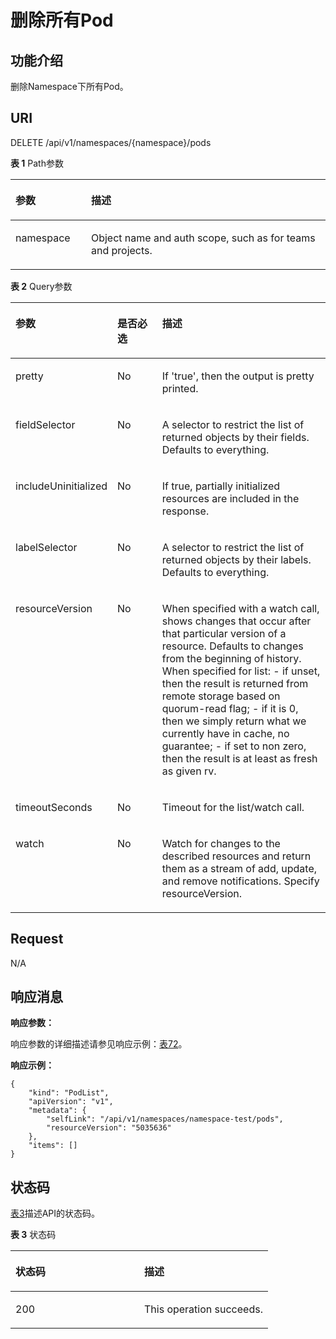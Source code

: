 # 删除所有Pod<a name="cci_02_3008"></a>

## 功能介绍<a name="section45237642"></a>

删除Namespace下所有Pod。

## URI<a name="section4485596"></a>

DELETE /api/v1/namespaces/\{namespace\}/pods

**表 1**  Path参数

<a name="table1696332124519"></a>
<table><thead align="left"><tr id="row11961332194516"><th class="cellrowborder" valign="top" width="24%" id="mcps1.2.3.1.1"><p id="p396032144518"><a name="p396032144518"></a><a name="p396032144518"></a>参数</p>
</th>
<th class="cellrowborder" valign="top" width="76%" id="mcps1.2.3.1.2"><p id="p18962325454"><a name="p18962325454"></a><a name="p18962325454"></a>描述</p>
</th>
</tr>
</thead>
<tbody><tr id="row9960327457"><td class="cellrowborder" valign="top" width="24%" headers="mcps1.2.3.1.1 "><p id="p1496113214456"><a name="p1496113214456"></a><a name="p1496113214456"></a>namespace</p>
</td>
<td class="cellrowborder" valign="top" width="76%" headers="mcps1.2.3.1.2 "><p id="p141902036155717"><a name="p141902036155717"></a><a name="p141902036155717"></a>Object name and auth scope, such as for teams and projects.</p>
</td>
</tr>
</tbody>
</table>

**表 2**  Query参数

<a name="d0e21437"></a>
<table><thead align="left"><tr id="row57643933"><th class="cellrowborder" valign="top" width="22.45%" id="mcps1.2.4.1.1"><p id="p38646995"><a name="p38646995"></a><a name="p38646995"></a>参数</p>
</th>
<th class="cellrowborder" valign="top" width="16.33%" id="mcps1.2.4.1.2"><p id="p43398861"><a name="p43398861"></a><a name="p43398861"></a>是否必选</p>
</th>
<th class="cellrowborder" valign="top" width="61.22%" id="mcps1.2.4.1.3"><p id="p25646835"><a name="p25646835"></a><a name="p25646835"></a>描述</p>
</th>
</tr>
</thead>
<tbody><tr id="row39719496"><td class="cellrowborder" valign="top" width="22.45%" headers="mcps1.2.4.1.1 "><p id="p63162574"><a name="p63162574"></a><a name="p63162574"></a>pretty</p>
</td>
<td class="cellrowborder" valign="top" width="16.33%" headers="mcps1.2.4.1.2 "><p id="p15894869"><a name="p15894869"></a><a name="p15894869"></a>No</p>
</td>
<td class="cellrowborder" valign="top" width="61.22%" headers="mcps1.2.4.1.3 "><p id="p12416004"><a name="p12416004"></a><a name="p12416004"></a>If 'true', then the output is pretty printed.</p>
</td>
</tr>
<tr id="row44635179"><td class="cellrowborder" valign="top" width="22.45%" headers="mcps1.2.4.1.1 "><p id="p58679722"><a name="p58679722"></a><a name="p58679722"></a>fieldSelector</p>
</td>
<td class="cellrowborder" valign="top" width="16.33%" headers="mcps1.2.4.1.2 "><p id="p55437030"><a name="p55437030"></a><a name="p55437030"></a>No</p>
</td>
<td class="cellrowborder" valign="top" width="61.22%" headers="mcps1.2.4.1.3 "><p id="p61214406"><a name="p61214406"></a><a name="p61214406"></a>A selector to restrict the list of returned objects by their fields. Defaults to everything.</p>
</td>
</tr>
<tr id="row14058743"><td class="cellrowborder" valign="top" width="22.45%" headers="mcps1.2.4.1.1 "><p id="p65016393"><a name="p65016393"></a><a name="p65016393"></a>includeUninitialized</p>
</td>
<td class="cellrowborder" valign="top" width="16.33%" headers="mcps1.2.4.1.2 "><p id="p31836467"><a name="p31836467"></a><a name="p31836467"></a>No</p>
</td>
<td class="cellrowborder" valign="top" width="61.22%" headers="mcps1.2.4.1.3 "><p id="p28617054"><a name="p28617054"></a><a name="p28617054"></a>If true, partially initialized resources are included in the response.</p>
</td>
</tr>
<tr id="row56226899"><td class="cellrowborder" valign="top" width="22.45%" headers="mcps1.2.4.1.1 "><p id="p58084994"><a name="p58084994"></a><a name="p58084994"></a>labelSelector</p>
</td>
<td class="cellrowborder" valign="top" width="16.33%" headers="mcps1.2.4.1.2 "><p id="p7264069"><a name="p7264069"></a><a name="p7264069"></a>No</p>
</td>
<td class="cellrowborder" valign="top" width="61.22%" headers="mcps1.2.4.1.3 "><p id="p51518725"><a name="p51518725"></a><a name="p51518725"></a>A selector to restrict the list of returned objects by their labels. Defaults to everything.</p>
</td>
</tr>
<tr id="row61015343"><td class="cellrowborder" valign="top" width="22.45%" headers="mcps1.2.4.1.1 "><p id="p43295732"><a name="p43295732"></a><a name="p43295732"></a>resourceVersion</p>
</td>
<td class="cellrowborder" valign="top" width="16.33%" headers="mcps1.2.4.1.2 "><p id="p17293418"><a name="p17293418"></a><a name="p17293418"></a>No</p>
</td>
<td class="cellrowborder" valign="top" width="61.22%" headers="mcps1.2.4.1.3 "><p id="p58589624"><a name="p58589624"></a><a name="p58589624"></a>When specified with a watch call, shows changes that occur after that particular version of a resource. Defaults to changes from the beginning of history. When specified for list: - if unset, then the result is returned from remote storage based on quorum-read flag; - if it is 0, then we simply return what we currently have in cache, no guarantee; - if set to non zero, then the result is at least as fresh as given rv.</p>
</td>
</tr>
<tr id="row57544576"><td class="cellrowborder" valign="top" width="22.45%" headers="mcps1.2.4.1.1 "><p id="p30599111"><a name="p30599111"></a><a name="p30599111"></a>timeoutSeconds</p>
</td>
<td class="cellrowborder" valign="top" width="16.33%" headers="mcps1.2.4.1.2 "><p id="p62608889"><a name="p62608889"></a><a name="p62608889"></a>No</p>
</td>
<td class="cellrowborder" valign="top" width="61.22%" headers="mcps1.2.4.1.3 "><p id="p38155264"><a name="p38155264"></a><a name="p38155264"></a>Timeout for the list/watch call.</p>
</td>
</tr>
<tr id="row7853063"><td class="cellrowborder" valign="top" width="22.45%" headers="mcps1.2.4.1.1 "><p id="p32118376"><a name="p32118376"></a><a name="p32118376"></a>watch</p>
</td>
<td class="cellrowborder" valign="top" width="16.33%" headers="mcps1.2.4.1.2 "><p id="p51451665"><a name="p51451665"></a><a name="p51451665"></a>No</p>
</td>
<td class="cellrowborder" valign="top" width="61.22%" headers="mcps1.2.4.1.3 "><p id="p6835371"><a name="p6835371"></a><a name="p6835371"></a>Watch for changes to the described resources and return them as a stream of add, update, and remove notifications. Specify resourceVersion.</p>
</td>
</tr>
</tbody>
</table>

## Request<a name="section40370367"></a>

N/A

## 响应消息<a name="section27788989"></a>

**响应参数：**

响应参数的详细描述请参见响应示例：[表72](数据结构.md#table37251757105918)。

**响应示例：**

```
{
    "kind": "PodList",
    "apiVersion": "v1",
    "metadata": {
        "selfLink": "/api/v1/namespaces/namespace-test/pods",
        "resourceVersion": "5035636"
    },
    "items": []
}
```

## 状态码<a name="section48774309"></a>

[表3](#d0e21565)描述API的状态码。

**表 3**  状态码

<a name="d0e21565"></a>
<table><thead align="left"><tr id="row9708404"><th class="cellrowborder" valign="top" width="50%" id="mcps1.2.3.1.1"><p id="p48183242"><a name="p48183242"></a><a name="p48183242"></a>状态码</p>
</th>
<th class="cellrowborder" valign="top" width="50%" id="mcps1.2.3.1.2"><p id="p10528566"><a name="p10528566"></a><a name="p10528566"></a>描述</p>
</th>
</tr>
</thead>
<tbody><tr id="row47507485"><td class="cellrowborder" valign="top" width="50%" headers="mcps1.2.3.1.1 "><p id="p22901097"><a name="p22901097"></a><a name="p22901097"></a>200</p>
</td>
<td class="cellrowborder" valign="top" width="50%" headers="mcps1.2.3.1.2 "><p id="p43049602"><a name="p43049602"></a><a name="p43049602"></a>This operation succeeds.</p>
</td>
</tr>
</tbody>
</table>

